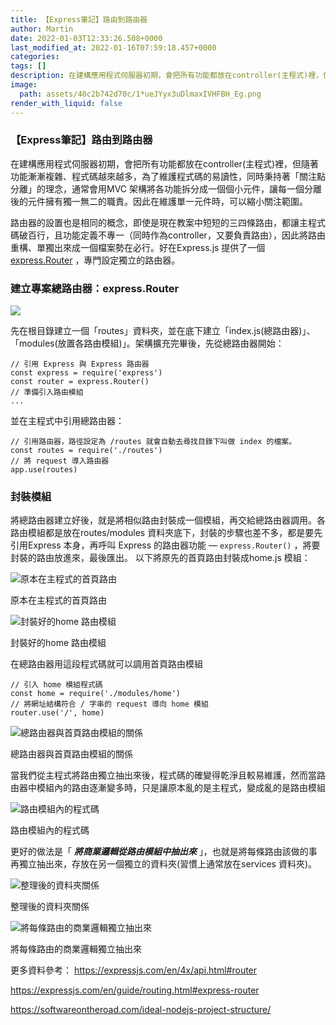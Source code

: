 ```yaml
---
title: 【Express筆記】路由到路由器
author: Martin
date: 2022-01-03T12:33:26.508+0000
last_modified_at: 2022-01-16T07:59:18.457+0000
categories: 
tags: []
description: 在建構應用程式伺服器初期，會把所有功能都放在controller(主程式)裡，但隨著功能漸漸複雜、程式碼越來越多，為了維護程式碼的易讀性，同時秉持著「關注點分離」的理念，通常會用MVC…
image:
  path: assets/40c2b742d70c/1*ueJYyx3uDlmaxIVHFBH_Eg.png
render_with_liquid: false
---
```


### 【Express筆記】路由到路由器

在建構應用程式伺服器初期，會把所有功能都放在controller\(主程式\)裡，但隨著功能漸漸複雜、程式碼越來越多，為了維護程式碼的易讀性，同時秉持著「關注點分離」的理念，通常會用MVC 架構將各功能拆分成一個個小元件，讓每一個分離後的元件擁有獨一無二的職責。因此在維護單一元件時，可以縮小關注範圍。

路由器的設置也是相同的概念，即使是現在教案中短短的三四條路由，都讓主程式碼破百行，且功能定義不專一（同時作為controller，又要負責路由），因此將路由重構、單獨出來成一個檔案勢在必行。好在Express\.js 提供了一個 [express\.Router](https://expressjs.com/en/guide/routing.html#express-router) ，專門設定獨立的路由器。
### 建立專案總路由器：express\.Router


![](/assets/40c2b742d70c/1*ueJYyx3uDlmaxIVHFBH_Eg.png)


先在根目錄建立一個「routes」資料夾，並在底下建立「index\.js\(總路由器\)」、「modules\(放置各路由模組\)」。架構擴充完畢後，先從總路由器開始：
```
// 引用 Express 與 Express 路由器
const express = require('express')
const router = express.Router()
// 準備引入路由模組
...
```

並在主程式中引用總路由器：
```
// 引用路由器，路徑設定為 /routes 就會自動去尋找目錄下叫做 index 的檔案。
const routes = require('./routes')  
// 將 request 導入路由器
app.use(routes)
```
### 封裝模組

將總路由器建立好後，就是將相似路由封裝成一個模組，再交給總路由器調用。各路由模組都是放在routes/modules 資料夾底下，封裝的步驟也差不多，都是要先引用Express 本身，再呼叫 Express 的路由器功能 —
 `express.Router()` ，將要封裝的路由放進來，最後匯出。
以下將原先的首頁路由封裝成home\.js 模組：


![原本在主程式的首頁路由](/assets/40c2b742d70c/1*ekfRCjzGIv8xX0YQTQbLTw.png)

原本在主程式的首頁路由


![封裝好的home 路由模組](/assets/40c2b742d70c/1*dAqVbtaR7FoNwiY3gzj70A.png)

封裝好的home 路由模組

在總路由器用這段程式碼就可以調用首頁路由模組
```
// 引入 home 模組程式碼
const home = require('./modules/home')
// 將網址結構符合 / 字串的 request 導向 home 模組 
router.use('/', home)
```


![總路由器與首頁路由模組的關係](/assets/40c2b742d70c/1*bIMv_EG5k-IgJ0qNAfK2UQ.png)

總路由器與首頁路由模組的關係

當我們從主程式將路由獨立抽出來後，程式碼的確變得乾淨且較易維護，然而當路由器中模組內的路由逐漸變多時，只是讓原本亂的是主程式，變成亂的是路由模組


![路由模組內的程式碼](/assets/40c2b742d70c/1*VFsC7gtICuLcdLxB-RMirQ.png)

路由模組內的程式碼

更好的做法是「 **_將商業邏輯從路由模組中抽出來_** 」，也就是將每條路由該做的事再獨立抽出來，存放在另一個獨立的資料夾\(習慣上通常放在services 資料夾\)。


![整理後的資料夾關係](/assets/40c2b742d70c/1*VJ1NNgX2aMm7W5zr_o_6LQ.png)

整理後的資料夾關係


![將每條路由的商業邏輯獨立抽出來](/assets/40c2b742d70c/1*bn2qQb3SLuNiwNz3Ov6yUw.png)

將每條路由的商業邏輯獨立抽出來

更多資料參考：
[https://expressjs\.com/en/4x/api\.html\#router](https://expressjs.com/en/4x/api.html#router)

[https://expressjs\.com/en/guide/routing\.html\#express\-router](https://expressjs.com/en/guide/routing.html#express-router)

[https://softwareontheroad\.com/ideal\-nodejs\-project\-structure/](https://softwareontheroad.com/ideal-nodejs-project-structure/)





